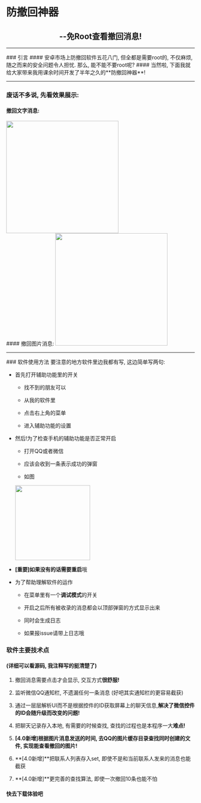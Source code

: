 # 防撤回神器
<h2 align="center">--免Root查看撤回消息!</h2>
<hr>
### 引言
#### 安卓市场上防撤回软件五花八门, 但全都是需要root的, 不仅麻烦, 随之而来的安全问题令人担忧. 那么, 能不能不要root呢?
#### 当然啦, 下面我就给大家带来我用课余时间开发了半年之久的**防撤回神器**!

<hr>

### 废话不多说, 先看效果展示:
#### 撤回文字消息:
<img src=https://github.com/JasonQS/Anti-recall/blob/master/demo/demo01.gif width=300px>
<br>
#### 撤回图片消息:
<img src=https://github.com/JasonQS/Anti-recall/blob/master/demo/demo02.gif width=300px>
<hr>
### 软件使用方法
要注意的地方软件里边我都有写, 这边简单写两句:

* 首先打开辅助功能里的开关

   * 找不到的朋友可以

   * 从我的软件里

   * 点击右上角的菜单

   * 进入辅助功能的设置

* 然后!为了检查手机的辅助功能是否正常开启

   * 打开QQ或者微信

   * 应该会收到一条表示成功的弹窗

   * 如图 
   <img src=https://github.com/JasonQS/Anti-recall/blob/master/demo/notification.jpg width=200px>

 
* **[重要]**如果没有的话需要**重启**哦

* 为了帮助理解软件的运作
  * 在菜单里有一个**调试模式**的开关
  
  * 开启之后所有被收录的消息都会以顶部弹窗的方式显示出来
  
  * 同时会生成日志
  
  * 如果报issue请带上日志哦
  
### 软件主要技术点
#### (详细可以看源码, 我注释写的挺清楚了)

1. 撤回消息需要点击才会显示, 交互方式**很舒服!**

2. 监听微信QQ通知栏, 不遗漏任何一条消息 (好吧其实通知栏的更容易截获)

3. 通过一层层解析UI而不是根据控件的ID获取屏幕上的聊天信息,**解决了微信控件的ID会随升级而改变的问题!**

4. 把聊天记录存入本地, 有需要的时候查找, 查找的过程也是本程序一大**难点!**

5. **[4.0新增]**根据图片消息发送的时间, 去QQ的图片缓存目录查找同时创建的文件, 实现能**查看撤回的图片!**

6. **[4.0新增]**把联系人列表存入set, 即使不是和当前联系人发来的消息也能截获

7. **[4.0新增]**更完善的查找算法, 即使一次撤回10条也能不怕

#### 快去下载体验吧

  
  
